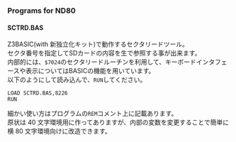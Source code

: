 ### Programs for ND80

#### SCTRD.BAS

Z3BASIC(with 新独立化キット)で動作するセクタリードツール。  
セクタ番号を指定してSDカードの内容を生で参照する事が出来ます。  
内部的には、`$7024`のセクタリードルーチンを利用して、キーボードインタフェースや表示についてはBASICの機能を用いています。  
以下のようにして読み込んで、`RUN`してください。
```
LOAD SCTRD.BAS,8226
RUN
```

細かい使い方はプログラムの`REM`コメント上に記載あります。  
原状は 40 文字環境用に作ってありますが、内部の変数を変更することで簡単に横 80 文字環境向けに改造できます。
